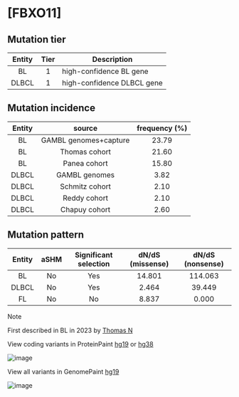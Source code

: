 # [FBXO11]

## Mutation tier

|Entity|Tier|Description               |
|:------:|:----:|--------------------------|
|BL    |1   |high-confidence BL gene   |
|DLBCL |1   |high-confidence DLBCL gene|
## Mutation incidence

|Entity|source               |frequency (%)|
|:------:|:---------------------:|:-------------:|
|BL    |GAMBL genomes+capture|23.79        |
|BL    |Thomas cohort        |21.60        |
|BL    |Panea cohort         |15.80        |
|DLBCL |GAMBL genomes        | 3.82        |
|DLBCL |Schmitz cohort       | 2.10        |
|DLBCL |Reddy cohort         | 2.10        |
|DLBCL |Chapuy cohort        | 2.60        |

## Mutation pattern

|Entity|aSHM|Significant selection|dN/dS (missense)|dN/dS (nonsense)|
|:------:|:----:|:---------------------:|:----------------:|:----------------:|
|BL    |No  |Yes                  |14.801          |114.063         |
|DLBCL |No  |Yes                  | 2.464          | 39.449         |
|FL    |No  |No                   | 8.837          |  0.000         |


> [!NOTE]
> First described in BL in 2023 by [Thomas N](https://pubmed.ncbi.nlm.nih.gov/36201743)

View coding variants in ProteinPaint [hg19](https://www.bcgsc.ca/downloads/morinlab/GAMBL/test/genes/FBXO11_protein.html)  or [hg38](https://www.bcgsc.ca/downloads/morinlab/GAMBL/test/genes/FBXO11_protein_hg38.html)

![image](../../images/proteinpaint/FBXO11_NM_025133.svg)

View all variants in GenomePaint [hg19](https://www.bcgsc.ca/downloads/morinlab/GAMBL/test/genes/FBXO11.html)

![image](../../images/proteinpaint/FBXO11.svg)
